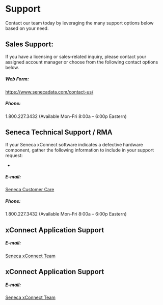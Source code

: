 # Support

Contact our team today by leveraging the many support options below based on your need.

## Sales Support:
If you have a licensing or sales-related inquiry, please contact your 
assigned account manager or choose from the following contact options below.

##### Web Form:
https://www.senecadata.com/contact-us/
##### Phone:
1.800.227.3432
(Available Mon-Fri 8:00a – 6:00p Eastern)

## Seneca Technical Support / RMA
If your Seneca xConnect software indicates a defective hardware component,
gather the following information to include in your support request:

- 

##### E-mail:
[Seneca Customer Care](mailto:senecacustomercare@arrow.com)
##### Phone:
1.800.227.3432
(Available Mon-Fri 8:00a – 6:00p Eastern)

## xConnect Application Support
##### E-mail:
[Seneca xConnect Team](mailto:support@senecaxconnect.com)

## xConnect Application Support
##### E-mail:
[Seneca xConnect Team](mailto:support@senecaxconnect.com)